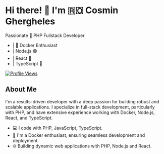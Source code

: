 # Hi there! 👋 I'm 🇷🇴 Cosmin Ghergheles

Passionate 💪 PHP Fullstack Developer 
- | 🚢 Docker Enthusiast 
- | Node.js 🟢
- | React 🔵
- | TypeScript 🔷

[![Profile Views](https://komarev.com/ghpvc/?username=GRGL-RC&color=brightgreen)](https://github.com/GRGL-RC)

## About Me

I'm a results-driven developer with a deep passion for building robust and scalable applications. I specialize in full-stack development, particularly with PHP, and have extensive experience working with Docker, Node.js, React, and TypeScript.

- 💻 I code with PHP, JavaScript, TypeScript.
- 🐳 I'm a Docker enthusiast, ensuring seamless development and deployment.
- 🌐 Building dynamic web applications with PHP, Node.js and React.
